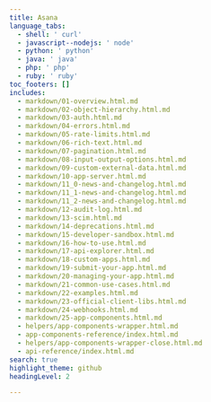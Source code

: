 ```yaml
---
title: Asana
language_tabs:
  - shell: ' curl'
  - javascript--nodejs: ' node'
  - python: ' python'
  - java: ' java'
  - php: ' php'
  - ruby: ' ruby'
toc_footers: []
includes:
  - markdown/01-overview.html.md
  - markdown/02-object-hierarchy.html.md
  - markdown/03-auth.html.md
  - markdown/04-errors.html.md
  - markdown/05-rate-limits.html.md
  - markdown/06-rich-text.html.md
  - markdown/07-pagination.html.md
  - markdown/08-input-output-options.html.md
  - markdown/09-custom-external-data.html.md
  - markdown/10-app-server.html.md
  - markdown/11_0-news-and-changelog.html.md
  - markdown/11_1-news-and-changelog.html.md
  - markdown/11_2-news-and-changelog.html.md
  - markdown/12-audit-log.html.md
  - markdown/13-scim.html.md
  - markdown/14-deprecations.html.md
  - markdown/15-developer-sandbox.html.md
  - markdown/16-how-to-use.html.md
  - markdown/17-api-explorer.html.md
  - markdown/18-custom-apps.html.md
  - markdown/19-submit-your-app.html.md
  - markdown/20-managing-your-app.html.md
  - markdown/21-common-use-cases.html.md
  - markdown/22-examples.html.md
  - markdown/23-official-client-libs.html.md
  - markdown/24-webhooks.html.md
  - markdown/25-app-components.html.md
  - helpers/app-components-wrapper.html.md
  - app-components-reference/index.html.md
  - helpers/app-components-wrapper-close.html.md
  - api-reference/index.html.md
search: true
highlight_theme: github
headingLevel: 2

---
```


